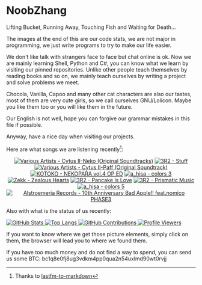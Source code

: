 # NoobZhang

Lifting Bucket, Running Away, Touching Fish and Waiting for Death...  

The images at the end of this are our code stats, we are not major in programming, we just write programs to try to make our life easier.

We don't like talk with strangers face to face but chat online is ok. Now we are mainly learning Shell, Python and C#, you can know what we learn by visiting our pinned repositories. Unlike other people teach themselves by reading books and so on, we mainly teach ourselves by writing a project and solve problems we meet.

Chocola, Vanilla, Capoo and many other cat characters are also our tastes, most of them are very cute girls, so we call ourselves GNU/Lolicon. Maybe you like them too or you will like them in the future.

Our English is not well, hope you can forgive our grammar mistakes in this file if possible.

Anyway, have a nice day when visiting our projects.

Here are what songs we are listening recently[^1]:  

<!-- lastfm -->
<p align="center"><a href="https://www.last.fm/music/Various+Artists/Cytus+II-Neko+(Original+Soundtracks)"><img src="https://lastfm.freetls.fastly.net/i/u/64s/7c109edd9f8c630ee4d3ec417301615f.jpg" title="Various Artists - Cytus II-Neko (Original Soundtracks)"></a> <a href="https://www.last.fm/music/3R2/Stuff"><img src="https://lastfm.freetls.fastly.net/i/u/64s/e092d08d9d5f1133c4454ef164bbd2b3.jpg" title="3R2 - Stuff"></a> <a href="https://www.last.fm/music/Various+Artists/Cytus+II-Paff+(Original+Soundtrack)"><img src="https://lastfm.freetls.fastly.net/i/u/64s/18347195202cc4e2318434e2727aa538.jpg" title="Various Artists - Cytus II-Paff (Original Soundtrack)"></a> <a href="https://www.last.fm/music/KOTOKO/NEKOPARA+vol.4+OP+ED"><img src="https://lastfm.freetls.fastly.net/i/u/64s/fff6d401d6d466c130bbc2338db3a288.png" title="KOTOKO - NEKOPARA vol.4 OP ED"></a> <a href="https://www.last.fm/music/a_hisa/colors+3"><img src="https://lastfm.freetls.fastly.net/i/u/64s/f01a0b18eed8117b3a308b4169626d8e.png" title="a_hisa - colors 3"></a> <a href="https://www.last.fm/music/Zekk/Zealous+Hearts"><img src="https://lastfm.freetls.fastly.net/i/u/64s/b4f125f0a988c955ae36ff12fdd5601a.jpg" title="Zekk - Zealous Hearts"></a> <a href="https://www.last.fm/music/3R2/Pancake+Is+Love"><img src="https://lastfm.freetls.fastly.net/i/u/64s/efffbbaabd00a62f272c7aa20a044165.jpg" title="3R2 - Pancake Is Love"></a> <a href="https://www.last.fm/music/3R2/Prismatic+Music"><img src="https://lastfm.freetls.fastly.net/i/u/64s/df460559e1c773b7f180170f9ba5b476.jpg" title="3R2 - Prismatic Music"></a> <a href="https://www.last.fm/music/a_hisa/colors+5"><img src="https://lastfm.freetls.fastly.net/i/u/64s/3117f362efc31baa6c100a5ac5ad5f1a.jpg" title="a_hisa - colors 5"></a> <a href="https://www.last.fm/music/Alstroemeria+Records/10th+Anniversary+Bad+Apple!!+feat.nomico+PHASE3"><img src="https://lastfm.freetls.fastly.net/i/u/64s/d93dadff174024065236296a48aa8f62.jpg" title="Alstroemeria Records - 10th Anniversary Bad Apple!! feat.nomico PHASE3"></a> </p>

Also with what is the status of us recently:

<a href="https://github.com/anuraghazra/github-readme-stats">
  <picture>
    <source media="(prefers-color-scheme: dark)" srcset="https://github-readme-stats.vercel.app/api?username=zhanghua000&theme=dark">
    <img alt="GitHub Stats" src="https://github-readme-stats.vercel.app/api?username=zhanghua000&theme=default">
  </picture>
  <picture>
    <source media="(prefers-color-scheme: dark)" srcset="https://github-readme-stats.vercel.app/api/top-langs/?username=zhanghua000&theme=dark&layout=compact">
    <img alt="Top Langs" src="https://github-readme-stats.vercel.app/api/top-langs/?username=zhanghua000&theme=default&layout=compact">
  </picture>
</a>

<a href="https://github.com/Platane/snk">
  <picture>
    <source media="(prefers-color-scheme: dark)" srcset="https://github.com/zhanghua000/zhanghua000/raw/main/snakes/dark.svg">
    <img alt="GitHub Contributions" src="https://github.com/zhanghua000/zhanghua000/raw/main/snakes/light.svg">
  </picture>
</a>

<a href="https://github.com/antonkomarev/github-profile-views-counter">
  <picture>
    <source media="(prefers-color-scheme: dark)" srcset="https://komarev.com/ghpvc/?username=zhanghua000&color=gray&style=for-the-badge">
    <img alt="Profile Viewers" src="https://komarev.com/ghpvc/?username=zhanghua000&color=brightgreen&style=for-the-badge">
  </picture>
</a>

If you want to know where we get those picture elements, simply click on them, the browser will lead you to where we found them.  

If you have too much money and do not find a way to spend, you can send us some BTC: bc1q8e0fj8ug3vdkm4pp0qua2n54uxlmd90wt0rvjj

[^1]: Thanks to [lastfm-to-markdown](https://github.com/melipass/lastfm-to-markdown)
